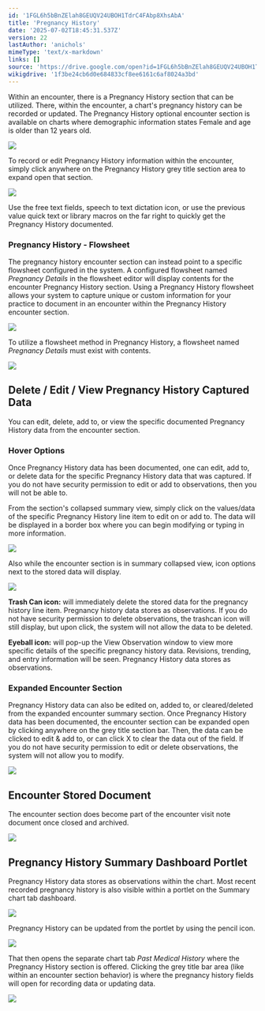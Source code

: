 ```yaml
---
id: '1FGL6h5bBnZElah8GEUQV24UBOH1TdrC4FAbp8XhsAbA'
title: 'Pregnancy History'
date: '2025-07-02T18:45:31.537Z'
version: 22
lastAuthor: 'anichols'
mimeType: 'text/x-markdown'
links: []
source: 'https://drive.google.com/open?id=1FGL6h5bBnZElah8GEUQV24UBOH1TdrC4FAbp8XhsAbA'
wikigdrive: '1f3be24cb6d0e684833cf8ee6161c6af8024a3bd'
---
```

Within an encounter, there is a Pregnancy History section that can be utilized.  There, within the encounter, a chart's pregnancy history can be recorded or updated.  The Pregnancy History optional encounter section is available on charts where demographic information states Female and age is older than 12 years old.

![](../pregnancy-history.assets/35508902633d9f262743442e8ddf8591.png)

To record or edit Pregnancy History information within the encounter, simply click anywhere on the Pregnancy History grey title section area to expand open that section.

![](../pregnancy-history.assets/2101747f8d075f0e0aa7a3e7a1e80107.png)

Use the free text fields, speech to text dictation icon, or use the previous value quick text or library macros on the far right to quickly get the Pregnancy History documented.

### Pregnancy History - Flowsheet

The pregnancy history encounter section can instead point to a specific flowsheet configured in the system.  A configured flowsheet named *Pregnancy Details* in the flowsheet editor will display contents for the encounter Pregnancy History section.  Using a Pregnancy History flowsheet allows your system to capture unique or custom information for your practice to document in an encounter within the Pregnancy History encounter section.

![](../pregnancy-history.assets/135edfdf492dcdfec55bafd87bad645e.png)

To utilize a flowsheet method in Pregnancy History, a flowsheet named *Pregnancy Details* must exist with contents.

![](../pregnancy-history.assets/6471abdf45c84cb4fb194574cab0a134.png)

## Delete / Edit / View Pregnancy History Captured Data

You can edit, delete, add to, or view the specific documented Pregnancy History data from the encounter section.

### Hover Options

Once Pregnancy History data has been documented, one can edit, add to, or delete data for the specific Pregnancy History data that was captured.  If you do not have security permission to edit or add to observations, then you will not be able to.

From the section's collapsed summary view, simply click on the values/data of the specific Pregnancy History line item to edit on or add to.  The data will be displayed in a border box where you can begin modifying or typing in more information.

![](../pregnancy-history.assets/b8196ebd72fda80657f49f95ae5a9d1a.png)

Also while the encounter section is in summary collapsed view, icon options next to the stored data will display.

![](../pregnancy-history.assets/206619b8b282f71db02376711a71b8d9.png)

**Trash Can icon:** will immediately delete the stored data for the pregnancy history line item.  Pregnancy history data stores as observations.  If you do not have security permission to delete observations, the trashcan icon will still display, but upon click, the system will not allow the data to be deleted.

**Eyeball icon:** will pop-up the View Observation window to view more specific details of the specific pregnancy history data. Revisions, trending, and entry information will be seen. Pregnancy History data stores as observations.

### Expanded Encounter Section

Pregnancy History data can also be edited on, added to, or cleared/deleted from the expanded encounter summary section.  Once Pregnancy History data has been documented, the encounter section can be expanded open by clicking anywhere on the grey title section bar.  Then, the data can be clicked to edit & add to, or can click X to clear the data out of the field.  If you do not have security permission to edit or delete observations, the system will not allow you to modify.

![](../pregnancy-history.assets/b5da4c5a39d606c2f542766fcb675d6a.png)

## Encounter Stored Document

The  encounter section does become part of the encounter visit note document once closed and archived.

![](../pregnancy-history.assets/9580f8235ee0dd9c1c9b985528842cc0.png)

## Pregnancy History Summary Dashboard Portlet

Pregnancy History data stores as observations within the chart.  Most recent recorded pregnancy history is also visible within a portlet on the Summary chart tab dashboard.

![](../pregnancy-history.assets/33d500f0b52fa08f33f4d58e2ce8085f.png)

Pregnancy History can be updated from the portlet by using the pencil icon.

![](../pregnancy-history.assets/a6dc5dcbca50d629efd69c2e67b5305a.png)

That then opens the separate chart tab *Past Medical History* where the Pregnancy History section is offered.  Clicking the grey title bar area (like within an encounter section behavior) is where the pregnancy history fields will open for recording data or updating data.

![](../pregnancy-history.assets/beb05bde740f98c0a802313ad85a20ad.png)
